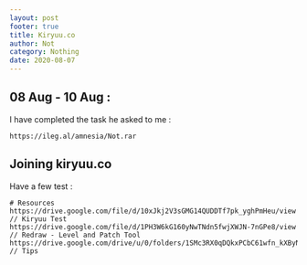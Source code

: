 ```yaml
---
layout: post
footer: true
title: Kiryuu.co
author: Not
category: Nothing
date: 2020-08-07
---
```



## 08 Aug - 10 Aug : 

I have completed the task he asked to me :

```
https://ileg.al/amnesia/Not.rar
```

## Joining kiryuu.co

Have a few test :

```
# Resources 
https://drive.google.com/file/d/10xJkj2V3sGMG14QUDDTf7pk_yghPmHeu/view // Kiryuu Test
https://drive.google.com/file/d/1PH3W6kG160yNwTNdn5fwjXWJN-7nGPe8/view // Redraw - Level and Patch Tool
https://drive.google.com/drive/u/0/folders/1SMc3RX0qDQkxPCbC61wfn_kXByNGTNHI // Tips
```
